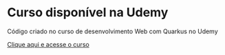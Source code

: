 # Curso disponível na Udemy

Código criado no curso de desenvolvimento Web com Quarkus no Udemy

[Clique aqui e acesse o curso](https://www.udemy.com/course/draft/2935782/?referralCode=FB263DAFBC7707FFA058)

